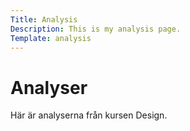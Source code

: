```yaml
---
Title: Analysis
Description: This is my analysis page.
Template: analysis
---
```


Analyser
=====================

Här är analyserna från kursen Design.
